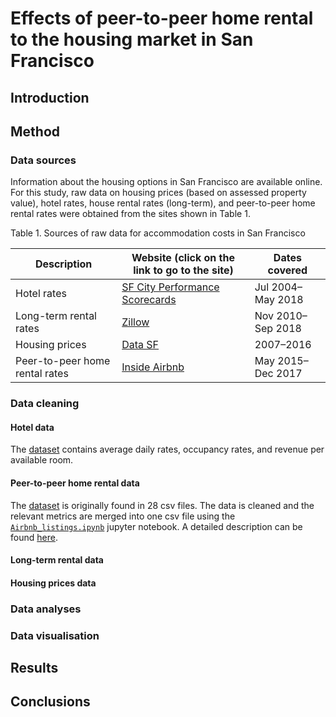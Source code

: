 # Effects of peer-to-peer home rental to the housing market in San Francisco
## Introduction
## Method
### Data sources
Information about the housing options in San Francisco are available online. For this study, raw data on housing prices (based on assessed property value), hotel rates, house rental rates (long-term), and peer-to-peer home rental rates were obtained from the sites shown in Table 1.

Table 1. Sources of raw data for accommodation costs in San Francisco

|Description|Website (click on the link to go to the site)|Dates covered|
|---|---|---|
|Hotel rates|[SF City Performance Scorecards](https://sfgov.org/scorecards/tourism)|Jul 2004–May 2018|
|Long-term rental rates|[Zillow](https://www.zillow.com/san-francisco-ca/home-values/)|Nov 2010–Sep 2018|
|Housing prices|[Data SF](https://data.sfgov.org/Housing-and-Buildings/Assessments-by-Year-and-Neighborhood-Code/qxzx-hau5)|2007–2016|
|Peer-to-peer home rental rates|[Inside Airbnb](http://insideairbnb.com/san-francisco/?neighbourhood=&filterEntireHomes=false&filterHighlyAvailable=false&filterRecentReviews=false&filterMultiListings=false)|May 2015–Dec 2017|

### Data cleaning
#### Hotel data
The [dataset](https://github.com/rochiecuevas/shared_accommodations/blob/master/Hotel%20Data/hotel_indicators.csv) contains average daily rates, occupancy rates, and revenue per available room.

#### Peer-to-peer home rental data
The [dataset](https://github.com/rochiecuevas/shared_accommodations/tree/master/Airbnb%20Listings%20Data%20) is originally found in 28 csv files. The data is cleaned and the relevant metrics are merged into one csv file using the [`Airbnb_listings.ipynb`](https://github.com/rochiecuevas/shared_accommodations/blob/master/Airbnb%20Listings%20Data%20/Airbnb_listings.ipynb) jupyter notebook. A detailed description can be found [here](https://github.com/rochiecuevas/shared_accommodations/blob/master/Airbnb%20Listings%20Data%20/README.md).

#### Long-term rental data
#### Housing prices data

### Data analyses
### Data visualisation
## Results
## Conclusions
